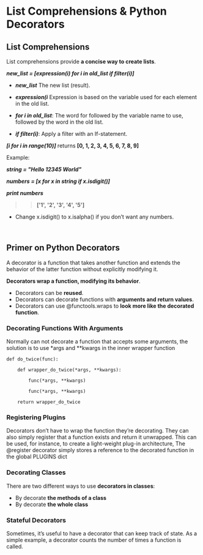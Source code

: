 # List Comprehensions & Python Decorators

## List Comprehensions

List comprehensions provide **a concise way to create lists**.

**_new_list = [expression(i) for i in old_list if filter(i)]_**

- **_new_list_** The new list (result).

- **_expression(i_** Expression is based on the variable used for each element in the old list.

- **_for i in old_list_**: The word for followed by the variable name to use, followed by the word in the old list.

- **_if filter(i)_**: Apply a filter with an If-statement.

**_[i for i in range(10)]_** returns **[0, 1, 2, 3, 4, 5, 6, 7, 8, 9]**

Example:

**_string = "Hello 12345 World"_**

**_numbers = [x for x in string if x.isdigit()]_**

**_print numbers_**

> > **['1', '2', '3', '4', '5']**

- Change x.isdigit() to x.isalpha() if you don’t want any numbers.

&nbsp;

## Primer on Python Decorators

A decorator is a function that takes another function and extends the behavior of the latter function without explicitly modifying it.

**Decorators wrap a function, modifying its behavior**.

- Decorators can be **reused**.
- Decorators can decorate functions with **arguments and return values**.
- Decorators can use @functools.wraps to **look more like the decorated function**.

### **Decorating Functions With Arguments**

Normally can not decorate a function that accepts some arguments, the solution is to use \*args and \*\*kwargs in the inner wrapper function

    def do_twice(func):

        def wrapper_do_twice(*args, **kwargs):

            func(*args, **kwargs)

            func(*args, **kwargs)

        return wrapper_do_twice

### **Registering Plugins**

Decorators don’t have to wrap the function they’re decorating. They can also simply register that a function exists and return it unwrapped. This can be used, for instance, to create a light-weight plug-in architecture, The @register decorator simply stores a reference to the decorated function in the global PLUGINS dict

### **Decorating Classes**

There are two different ways to use **decorators in classes**:

- By decorate **the methods of a class**
- By decorate **the whole class**

### **Stateful Decorators**

Sometimes, it’s useful to have a decorator that can keep track of state. As a simple example, a decorator counts the number of times a function is called.
